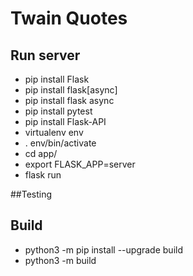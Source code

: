 # Twain Quotes 

## Run server
* pip install Flask
* pip install flask[async]  
* pip install flask async  
* pip install pytest 
* pip install Flask-API  
* virtualenv env
* . env/bin/activate
* cd app/  
* export FLASK_APP=server
* flask run

##Testing


## Build

* python3 -m pip install --upgrade build
* python3 -m build